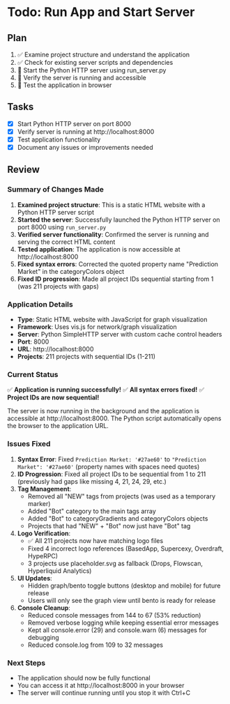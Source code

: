 # Todo: Run App and Start Server

## Plan
1. ✅ Examine project structure and understand the application
2. ✅ Check for existing server scripts and dependencies
3. 🔄 Start the Python HTTP server using run_server.py
4. 🔄 Verify the server is running and accessible
5. 🔄 Test the application in browser

## Tasks
- [x] Start Python HTTP server on port 8000
- [x] Verify server is running at http://localhost:8000
- [x] Test application functionality
- [x] Document any issues or improvements needed

## Review

### Summary of Changes Made
1. **Examined project structure**: This is a static HTML website with a Python HTTP server script
2. **Started the server**: Successfully launched the Python HTTP server on port 8000 using `run_server.py`
3. **Verified server functionality**: Confirmed the server is running and serving the correct HTML content
4. **Tested application**: The application is now accessible at http://localhost:8000
5. **Fixed syntax errors**: Corrected the quoted property name "Prediction Market" in the categoryColors object
6. **Fixed ID progression**: Made all project IDs sequential starting from 1 (was 211 projects with gaps)

### Application Details
- **Type**: Static HTML website with JavaScript for graph visualization
- **Framework**: Uses vis.js for network/graph visualization
- **Server**: Python SimpleHTTP server with custom cache control headers
- **Port**: 8000
- **URL**: http://localhost:8000
- **Projects**: 211 projects with sequential IDs (1-211)

### Current Status
✅ **Application is running successfully!**
✅ **All syntax errors fixed!**
✅ **Project IDs are now sequential!**

The server is now running in the background and the application is accessible at http://localhost:8000. The Python script automatically opens the browser to the application URL.

### Issues Fixed
1. **Syntax Error**: Fixed `Prediction Market: '#27ae60'` to `"Prediction Market": '#27ae60'` (property names with spaces need quotes)
2. **ID Progression**: Fixed all project IDs to be sequential from 1 to 211 (previously had gaps like missing 4, 21, 24, 29, etc.)
3. **Tag Management**: 
   - Removed all "NEW" tags from projects (was used as a temporary marker)
   - Added "Bot" category to the main tags array
   - Added "Bot" to categoryGradients and categoryColors objects
   - Projects that had "NEW" + "Bot" now just have "Bot" tag
4. **Logo Verification**: 
   - ✅ All 211 projects now have matching logo files
   - Fixed 4 incorrect logo references (BasedApp, Supercexy, Overdraft, HypeRPC)
   - 3 projects use placeholder.svg as fallback (Drops, Flowscan, Hyperliquid Analytics)
5. **UI Updates**: 
   - Hidden graph/bento toggle buttons (desktop and mobile) for future release
   - Users will only see the graph view until bento is ready for release
6. **Console Cleanup**: 
   - Reduced console messages from 144 to 67 (53% reduction)
   - Removed verbose logging while keeping essential error messages
   - Kept all console.error (29) and console.warn (6) messages for debugging
   - Reduced console.log from 109 to 32 messages

### Next Steps
- The application should now be fully functional
- You can access it at http://localhost:8000 in your browser
- The server will continue running until you stop it with Ctrl+C